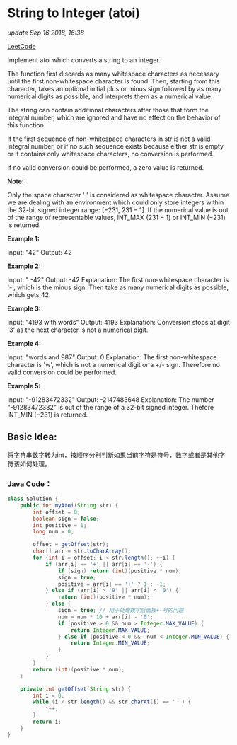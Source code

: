 # String to Integer \(atoi\)

_update Sep 16 2018, 16:38_

[LeetCode](https://leetcode.com/problems/string-to-integer-atoi/description/)

Implement atoi which converts a string to an integer.

The function first discards as many whitespace characters as necessary until the first non-whitespace character is found. Then, starting from this character, takes an optional initial plus or minus sign followed by as many numerical digits as possible, and interprets them as a numerical value.

The string can contain additional characters after those that form the integral number, which are ignored and have no effect on the behavior of this function.

If the first sequence of non-whitespace characters in str is not a valid integral number, or if no such sequence exists because either str is empty or it contains only whitespace characters, no conversion is performed.

If no valid conversion could be performed, a zero value is returned.

**Note:**

Only the space character ' ' is considered as whitespace character. Assume we are dealing with an environment which could only store integers within the 32-bit signed integer range: \[−231, 231 − 1\]. If the numerical value is out of the range of representable values, INT\_MAX \(231 − 1\) or INT\_MIN \(−231\) is returned.

**Example 1:**

Input: "42" Output: 42

**Example 2:**

Input: " -42" Output: -42 Explanation: The first non-whitespace character is '-', which is the minus sign. Then take as many numerical digits as possible, which gets 42.

**Example 3:**

Input: "4193 with words" Output: 4193 Explanation: Conversion stops at digit '3' as the next character is not a numerical digit.

**Example 4:**

Input: "words and 987" Output: 0 Explanation: The first non-whitespace character is 'w', which is not a numerical digit or a +/- sign. Therefore no valid conversion could be performed.

**Example 5:**

Input: "-91283472332" Output: -2147483648 Explanation: The number "-91283472332" is out of the range of a 32-bit signed integer. Thefore INT\_MIN \(−231\) is returned.

## Basic Idea:

将字符串数字转为int，按顺序分别判断如果当前字符是符号，数字或者是其他字符该如何处理。

### Java Code：

```java
class Solution {
    public int myAtoi(String str) {
        int offset = 0;
        boolean sign = false;
        int positive = 1;
        long num = 0;

        offset = getOffset(str);
        char[] arr = str.toCharArray();
        for (int i = offset; i < str.length(); ++i) {
            if (arr[i] == '+' || arr[i] == '-') {
                if (sign) return (int)(positive * num);
                sign = true;
                positive = arr[i] == '+' ? 1 : -1;
            } else if (arr[i] > '9' || arr[i] < '0') {
                return (int)(positive * num);
            } else {
                sign = true; // 用于处理数字后面接+-号的问题
                num = num * 10 + arr[i] - '0';
                if (positive > 0 && num > Integer.MAX_VALUE) {
                    return Integer.MAX_VALUE;
                } else if (positive < 0 && -num < Integer.MIN_VALUE) {
                    return Integer.MIN_VALUE;
                }
            }
        }
        return (int)(positive * num);
    }

    private int getOffset(String str) {
        int i = 0;
        while (i < str.length() && str.charAt(i) == ' ') {
            i++;
        }
        return i;
    }
}
```

